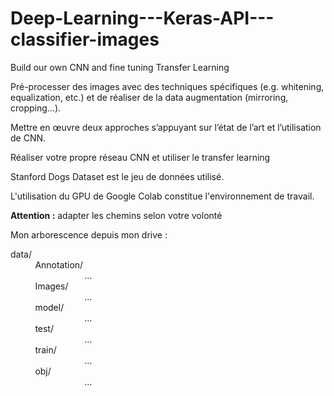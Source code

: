 # Deep-Learning---Keras-API---classifier-images
Build our own CNN and  fine tuning Transfer Learning

Pré-processer des images avec des techniques spécifiques (e.g. whitening, equalization, etc.)
et de réaliser de la data augmentation (mirroring, cropping...).

Mettre en œuvre deux approches s’appuyant sur l’état de l’art et l’utilisation de CNN.

Réaliser votre propre réseau CNN et utiliser le transfer learning

Stanford Dogs Dataset est le jeu de données utilisé.

L'utilisation du GPU de Google Colab constitue l'environnement de travail.

<b>Attention :</b> adapter les chemins selon votre volonté

Mon arborescence depuis mon drive : 

<p>data/<br>
&nbsp;&nbsp;&nbsp;&nbsp;&nbsp;&nbsp;&nbsp;&nbsp;&nbsp;&nbsp;Annotation/<br>
&nbsp;&nbsp;&nbsp;&nbsp;&nbsp;&nbsp;&nbsp;&nbsp;&nbsp;&nbsp;&nbsp;
&nbsp;&nbsp;&nbsp;&nbsp;&nbsp;&nbsp;&nbsp;&nbsp;&nbsp;&nbsp;&nbsp;
&nbsp;&nbsp;&nbsp;&nbsp;&nbsp;&nbsp;...<br>
&nbsp;&nbsp;&nbsp;&nbsp;&nbsp;&nbsp;&nbsp;&nbsp;&nbsp;&nbsp;Images/<br>
&nbsp;&nbsp;&nbsp;&nbsp;&nbsp;&nbsp;&nbsp;&nbsp;&nbsp;&nbsp;&nbsp;
&nbsp;&nbsp;&nbsp;&nbsp;&nbsp;&nbsp;&nbsp;&nbsp;&nbsp;&nbsp;&nbsp;
&nbsp;&nbsp;&nbsp;&nbsp;&nbsp;&nbsp;...<br>
&nbsp;&nbsp;&nbsp;&nbsp;&nbsp;&nbsp;&nbsp;&nbsp;&nbsp;&nbsp;model/<br>
&nbsp;&nbsp;&nbsp;&nbsp;&nbsp;&nbsp;&nbsp;&nbsp;&nbsp;&nbsp;&nbsp;
&nbsp;&nbsp;&nbsp;&nbsp;&nbsp;&nbsp;&nbsp;&nbsp;&nbsp;&nbsp;&nbsp;
&nbsp;&nbsp;&nbsp;&nbsp;&nbsp;&nbsp;...<br>
&nbsp;&nbsp;&nbsp;&nbsp;&nbsp;&nbsp;&nbsp;&nbsp;&nbsp;&nbsp;test/<br>
&nbsp;&nbsp;&nbsp;&nbsp;&nbsp;&nbsp;&nbsp;&nbsp;&nbsp;&nbsp;&nbsp;
&nbsp;&nbsp;&nbsp;&nbsp;&nbsp;&nbsp;&nbsp;&nbsp;&nbsp;&nbsp;&nbsp;
&nbsp;&nbsp;&nbsp;&nbsp;&nbsp;&nbsp;...<br>
&nbsp;&nbsp;&nbsp;&nbsp;&nbsp;&nbsp;&nbsp;&nbsp;&nbsp;&nbsp;train/<br>
&nbsp;&nbsp;&nbsp;&nbsp;&nbsp;&nbsp;&nbsp;&nbsp;&nbsp;&nbsp;&nbsp;
&nbsp;&nbsp;&nbsp;&nbsp;&nbsp;&nbsp;&nbsp;&nbsp;&nbsp;&nbsp;&nbsp;
&nbsp;&nbsp;&nbsp;&nbsp;&nbsp;&nbsp;...<br>
&nbsp;&nbsp;&nbsp;&nbsp;&nbsp;&nbsp;&nbsp;&nbsp;&nbsp;&nbsp;obj/<br>
&nbsp;&nbsp;&nbsp;&nbsp;&nbsp;&nbsp;&nbsp;&nbsp;&nbsp;&nbsp;&nbsp;
&nbsp;&nbsp;&nbsp;&nbsp;&nbsp;&nbsp;&nbsp;&nbsp;&nbsp;&nbsp;&nbsp;
&nbsp;&nbsp;&nbsp;&nbsp;&nbsp;&nbsp;...<br>  
</p>
    
